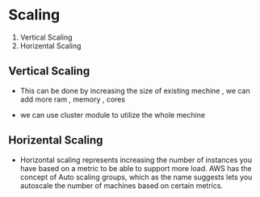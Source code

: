 # Scaling 
1. Vertical Scaling 
2. Horizental Scaling

## Vertical Scaling 

* This can be done by increasing the size of existing mechine , we can add more ram , memory , cores 

* we can use cluster module to utilize the whole mechine 


## Horizental Scaling 

 * Horizontal scaling represents increasing the number of instances you have based on a metric to be able to support more load.
AWS has the concept of Auto scaling groups, which as the name suggests lets you autoscale the number of machines based on certain metrics.


 


